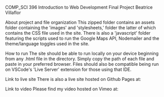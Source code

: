 COMP_SCI 396 Introduction to Web Development Final Project
Beatrice Villaflor

About project and file organization
This zipped folder contains an assets folder containing the 'images' and 'stylesheets,' folder the latter of which contains the CSS file used in the site. There is also a 'javascript' folder featuring the scripts used to run the Google Maps API, Nodemailer and the theme/language toggles used in the site.

How to run
The site should be able to run locally on your device beginning from any .html file in the directory. Simply copy the path of each file and paste in your preferred browser. Files should also be compatible being run on VSCode's 'Live Server' extension for those using that IDE. 

Link to live site
There is also a live site hosted on Github Pages at: 

Link to video 
Please find my video hosted on Vimeo at: 

